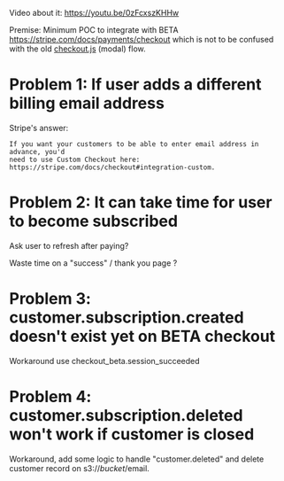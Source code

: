 Video about it: https://youtu.be/0zFcxszKHHw

Premise: Minimum POC to integrate with BETA
https://stripe.com/docs/payments/checkout which is not to be confused with the
old [checkout.js](https://stripe.com/docs/checkout) (modal) flow.

# Problem 1: If user adds a different billing email address

Stripe's answer:

	If you want your customers to be able to enter email address in advance, you'd
	need to use Custom Checkout here:
	https://stripe.com/docs/checkout#integration-custom.

# Problem 2: It can take time for user to become subscribed

Ask user to refresh after paying?

Waste time on a "success" / thank you page ?

# Problem 3: customer.subscription.created doesn't exist yet on BETA checkout

Workaround use checkout_beta.session_succeeded

# Problem 4: customer.subscription.deleted won't work if customer is closed

Workaround, add some logic to handle "customer.deleted" and delete customer
record on s3://$bucket/$email.
